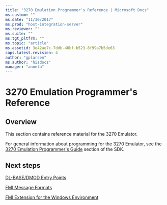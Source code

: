 ```yaml
---
title: "3270 Emulation Programmer's Reference | Microsoft Docs"
ms.custom: ""
ms.date: "11/30/2017"
ms.prod: "host-integration-server"
ms.reviewer: ""
ms.suite: ""
ms.tgt_pltfrm: ""
ms.topic: "article"
ms.assetid: 3e42ae7c-7ddb-46bf-b523-8f99a7b5de63
caps.latest.revision: 4
author: "gplarsen"
ms.author: "hisdocs"
manager: "anneta"
---
```

# 3270 Emulation Programmer's Reference

## Overview
This section contains reference material for the 3270 Emulator.  
  
 For general information about programming for the 3270 Emulator, see the [3270 Emulation Programmer's Guide](3270-emulation-programmer-s-guide1.md) section of the SDK.  
  
## Next steps
 [DL-BASE/DMOD Entry Points](../core/dl-base-dmod-entry-points1.md)  
  
 [FMI Message Formats](../core/fmi-message-formats2.md)  
  
 [FMI Extension for the Windows Environment](../core/fmi-extension-for-the-windows-environment1.md)